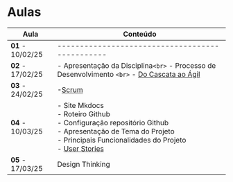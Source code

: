 # Aulas

| Aula                     | Conteúdo                                                                                                                                                                                                                            |
| ------------------------ | ------------------------------------------------------------------------------------------------------------------------------------------------------------------------------------------------------------------------------------ |
| __01__ - 10/02/25  | -----------------------------------------------                                                                                                                                                                                      |
| __02__ - 17/02/25 | - Apresentação da Disciplina`<br>` - Processo de Desenvolvimento `<br>` - [Do Cascata ao Ágil](../assets/Aulas/Do%20Cascata%20ao%20Ágil%20-%20Front-End.pdf)  |
| __03__ - 24/02/25 | -[Scrum](../assets/Aulas/Mapa+do+Scrum+Framework+utilizado+nas+aulas.pdf) |
| __04__ - 10/03/25 | - Site Mkdocs <br> - Roteiro Github <br>- Configuração repositório Github <br> - Apresentação de Tema do Projeto <br> - Principais Funcionalidades do Projeto <br>- [User Stories](../assets/Aulas/Scrum.pdf) |
| __05__ - 17/03/25   | Design Thinking |
<!--
| __03__ - 22/08/24   | - Apresentação de Tema do Projeto<br>- Configuração de [ Ambiente de Desenvolvimento](https://liveestacio-my.sharepoint.com/:w:/g/personal/00661711722_professores_ibmec_edu_br/EU2fCcJwgTFLvWNyOSUtNWABAykAdvtuiY2eOTitau10zA?e=NyuXZm)<br> |
| __04__ - 29/08/24   | - Site Mkdocs<br>- Roteiro Github<br>- Configuração repositório Github<br>- Apresentação de Tema do Projeto<br>- Principais Funcionalidades do Projeto |
| __05__ - 05/09/24   | Ibmec Day |
| __06__ - 12/09/24   | - 5w2h<br>- [Brainstorm](../assets/Aulas/O%20processo%20de brainstorm.pdf)<br>- [Mapa Mental](../assets/Aulas/Mapa%20Mental.pdf)<br>- [Scrum](../assets/Aulas/Mapa+do+Scrum+Framework+utilizado+nas+aulas.pdf)<br>- [User Stories](../assets/Aulas/Scrum.pdf) |
| __07__ - 19/09/24   | - Documento de Visão<br>- Metologia Ágil (Scrum - Sprints)<br>- Protótipo/Figma-MarvelApp<br>- [Análise de Tarefas](../assets/Aulas/Análise%20de%20Tarefas.pdf) |
| __08__ - 26/09/24   | AP1 |
| __09__ - 03/10/24   | [Avaliação de Interfaces](../assets/Aulas/Avaliação_de_Interfaces.pdf) | 
| __10__ - 10/10/24   | [Introdução ao React](../assets/Aulas/Introducao-ao-Reactjs.pdf) | 
| __11__ - 17/10/24   | App React Vite - [Componentes](../_Disciplina/Roteiros/React/Componentes.md) |
-->
